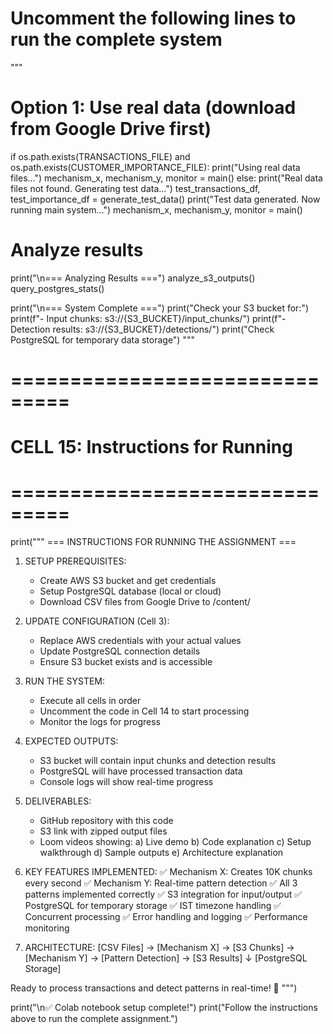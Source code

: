 # Uncomment the following lines to run the complete system

"""
# Option 1: Use real data (download from Google Drive first)
if os.path.exists(TRANSACTIONS_FILE) and os.path.exists(CUSTOMER_IMPORTANCE_FILE):
    print("Using real data files...")
    mechanism_x, mechanism_y, monitor = main()
else:
    print("Real data files not found. Generating test data...")
    test_transactions_df, test_importance_df = generate_test_data()
    print("Test data generated. Now running main system...")
    mechanism_x, mechanism_y, monitor = main()

# Analyze results
print("\n=== Analyzing Results ===")
analyze_s3_outputs()
query_postgres_stats()

print("\n=== System Complete ===")
print("Check your S3 bucket for:")
print(f"- Input chunks: s3://{S3_BUCKET}/input_chunks/")
print(f"- Detection results: s3://{S3_BUCKET}/detections/")
print("Check PostgreSQL for temporary data storage")
"""

# ===============================
# CELL 15: Instructions for Running
# ===============================
print("""
=== INSTRUCTIONS FOR RUNNING THE ASSIGNMENT ===

1. SETUP PREREQUISITES:
   - Create AWS S3 bucket and get credentials
   - Setup PostgreSQL database (local or cloud)
   - Download CSV files from Google Drive to /content/

2. UPDATE CONFIGURATION (Cell 3):
   - Replace AWS credentials with your actual values
   - Update PostgreSQL connection details
   - Ensure S3 bucket exists and is accessible

3. RUN THE SYSTEM:
   - Execute all cells in order
   - Uncomment the code in Cell 14 to start processing
   - Monitor the logs for progress

4. EXPECTED OUTPUTS:
   - S3 bucket will contain input chunks and detection results
   - PostgreSQL will have processed transaction data
   - Console logs will show real-time progress

5. DELIVERABLES:
   - GitHub repository with this code
   - S3 link with zipped output files
   - Loom videos showing:
     a) Live demo
     b) Code explanation
     c) Setup walkthrough
     d) Sample outputs
     e) Architecture explanation

6. KEY FEATURES IMPLEMENTED:
   ✅ Mechanism X: Creates 10K chunks every second
   ✅ Mechanism Y: Real-time pattern detection
   ✅ All 3 patterns implemented correctly
   ✅ S3 integration for input/output
   ✅ PostgreSQL for temporary storage
   ✅ IST timezone handling
   ✅ Concurrent processing
   ✅ Error handling and logging
   ✅ Performance monitoring

7. ARCHITECTURE:
   [CSV Files] → [Mechanism X] → [S3 Chunks] → [Mechanism Y] → [Pattern Detection] → [S3 Results]
                                                      ↓
                                               [PostgreSQL Storage]

Ready to process transactions and detect patterns in real-time! 🚀
""")

print("\n✅ Colab notebook setup complete!")
print("Follow the instructions above to run the complete assignment.")
